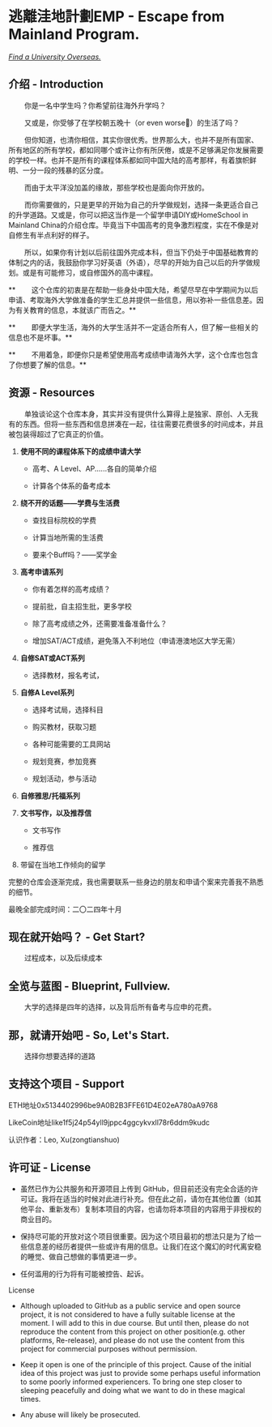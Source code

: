 # 逃離洼地計劃EMP - Escape from Mainland Program.

<u>*Find a University Overseas.*</u>

## 介绍 - Introduction

        你是一名中学生吗？你希望前往海外升学吗？

        又或是，你受够了在学校朝五晚十（or even worse🤣）的生活了吗？

        但你知道，也清你相信，其实你很优秀。世界那么大，也并不是所有国家、所有地区的所有学校，都如同哪个或许让你有所厌倦，或是不足够满足你发展需要的学校一样。也并不是所有的课程体系都如同中国大陆的高考那样，有着旗帜鲜明、一分一段的残暴的区分度。

        而由于太平洋没加盖的缘故，那些学校也是面向你开放的。

        而你需要做的，只是更早的开始为自己的升学做规划，选择一条更适合自己的升学道路。又或是，你可以把这当作是一个留学申请DIY或HomeSchool in Mainland China的介绍仓库。毕竟当下中国高考的竞争激烈程度，实在不像是对自修生有半点利好的样子。

        所以，如果你有计划以后前往国外完成本科，但当下仍处于中国基础教育的体制之内的话，我鼓励你学习好英语（外语），尽早的开始为自己以后的升学做规划。或是有可能修习，或自修国外的高中课程。

**        这个仓库的初衷是在帮助一些身处中国大陆，希望尽早在中学期间为以后申请、考取海外大学做准备的学生汇总并提供一些信息，用以弥补一些信息差。因为有关教育的信息，本就该广而告之。**

**        即便大学生活，海外的大学生活并不一定适合所有人，但了解一些相关的信息也不是坏事。**

**        不用着急，即便你只是希望使用高考成绩申请海外大学，这个仓库也包含了你想要了解的信息。**

## 资源 - Resources

        单独谈论这个仓库本身，其实并没有提供什么算得上是独家、原创、人无我有的东西。但将一些东西和信息拼凑在一起，往往需要花费很多的时间成本，并且被包装得超过了它真正的价值。

1. **使用不同的课程体系下的成绩申请大学**
   
   * 高考、A Level、AP......各自的简单介绍
   
   * 计算各个体系的备考成本

2. **绕不开的话题——学费与生活费**
   
   * 查找目标院校的学费
   
   * 计算当地所需的生活费
   
   * 要来个Buff吗？——奖学金

3. **高考申请系列**
   
   * 你有着怎样的高考成绩？
   
   * 提前批，自主招生批，更多学校
   
   * 除了高考成绩之外，还需要准备准备什么？
   
   * 增加SAT/ACT成绩，避免落入不利地位（申请港澳地区大学无需）

4. **自修SAT或ACT系列**
   
   * 选择教材，报名考试，

5. **自修A Level系列**
   
   * 选择考试局，选择科目
   
   * 购买教材，获取习题
   
   * 各种可能需要的工具网站
   
   * 规划竞赛，参加竞赛
   
   * 规划活动，参与活动

6. **自修雅思/托福系列**

7. **文书写作，以及推荐信**
   
   * 文书写作
   
   * 推荐信

8. 带留在当地工作倾向的留学

完整的仓库会逐渐完成，我也需要联系一些身边的朋友和申请个案来完善我不熟悉的细节。

最晚全部完成时间：二〇二四年十月

## 现在就开始吗？ - Get Start?

        过程成本，以及后续成本

## 全览与蓝图 - Blueprint, Fullview.

        大学的选择是四年的选择，以及背后所有备考与应申的花费。

## 那，就请开始吧 - So, Let's Start.

        选择你想要选择的道路

## 支持这个项目 - Support

ETH地址0x5134402996be9A0B2B3FFE61D4E02eA780aA9768

LikeCoin地址like1f5j24p54yll9jppc4ggcykvxll78r6ddm9kudc

认识作者：Leo, Xu(zongtianshuo)

## 许可证 - License

* 虽然已作为公共服务和开源项目上传到 GitHub，但目前还没有完全合适的许可证。我将在适当的时候对此进行补充。但在此之前，请勿在其他位置（如其他平台、重新发布）复制本项目的内容，也请勿将本项目的内容用于非授权的商业目的。

* 保持尽可能的开放对这个项目很重要。因为这个项目最初的想法只是为了给一些信息差的经历者提供一些或许有用的信息。让我们在这个魔幻的时代离安稳的睡觉、做自己想做的事情更进一步。

* 任何滥用的行为将有可能被控告、起诉。

License

* Although uploaded to GitHub as a public service and open source project, it is not considered to have a fully suitable license at the moment. I will add to this in due course. But until then, please do not reproduce the content from this project on other position(e.g. other platforms, Re-release), and please do not use the content from this project for commercial purposes without permission.

* Keep it open is one of the principle of this project. Cause of the initial idea of this project was just to provide some perhaps useful information to some poorly informed experiencers. To bring one step closer to sleeping peacefully and doing what we want to do in these magical times.

* Any abuse will likely be prosecuted.
